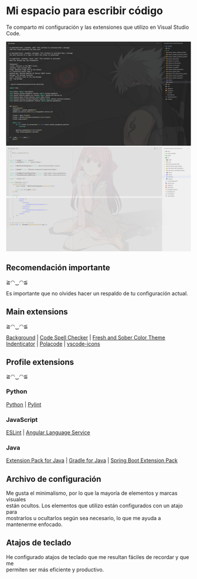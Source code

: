 # Mi espacio para escribir código

Te comparto mi configuración y las extensiones que utilizo en Visual Studio Code.

<img src="./doc/pictures/capture-03.png" width="540">

<img src="./doc/pictures/capture-02.png" width="540">

## Recomendación importante
≧◠‿◠≦

Es importante que no olvides hacer un respaldo de tu configuración actual.

## Main extensions
≧◠‿◠≦

[Background](https://marketplace.visualstudio.com/items?itemName=Katsute.code-background) |
[Code Spell Checker](https://marketplace.visualstudio.com/items?itemName=streetsidesoftware.code-spell-checker) |
[Fresh and Sober Color Theme](https://marketplace.visualstudio.com/items?itemName=marco87dev.fresh-and-sober-color-theme)  
[Indenticator](https://marketplace.visualstudio.com/items?itemName=SirTori.indenticator) |
[Polacode](https://marketplace.visualstudio.com/items?itemName=pnp.polacod) |
[vscode-icons](https://marketplace.visualstudio.com/items?itemName=vscode-icons-team.vscode-icons)


## Profile extensions
≧◠‿◠≦

### Python

[Python](https://marketplace.visualstudio.com/items?itemName=ms-python.python) | [Pylint](https://marketplace.visualstudio.com/items?itemName=ms-python.pylint)

### JavaScript

[ESLint](https://marketplace.visualstudio.com/items?itemName=dbaeumer.vscode-eslint) | [Angular Language Service](https://marketplace.visualstudio.com/items?itemName=Angular.ng-template)


### Java

[Extension Pack for Java](https://marketplace.visualstudio.com/items?itemName=vscjava.vscode-java-pack) |
[Gradle for Java](https://marketplace.visualstudio.com/items?itemName=vscjava.vscode-gradle) |
[Spring Boot Extension Pack](https://marketplace.visualstudio.com/items?itemName=vmware.vscode-boot-dev-pack)

## Archivo de configuración

Me gusta el minimalismo, por lo que la mayoría de elementos y marcas visuales  
están ocultos. Los elementos que utilizo están configurados con un atajo para  
mostrarlos u ocultarlos según sea necesario, lo que me ayuda a mantenerme enfocado.

## Atajos de teclado

He configurado atajos de teclado que me resultan fáciles de recordar y que me  
permiten ser más eficiente y productivo.
